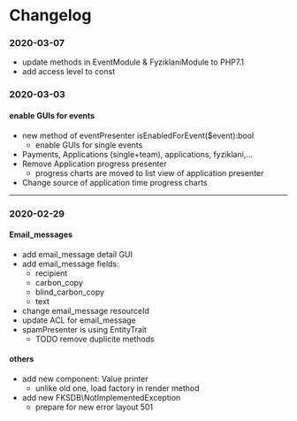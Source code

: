 # Changelog
### 2020-03-07
  * update methods in EventModule & FyziklaniModule to PHP7.1
  * add access level to const
### 2020-03-03
#### enable GUIs for events
  * new method of eventPresenter isEnabledForEvent($event):bool
    * enable GUIs for single events
  * Payments, Applications (single+team), applications, fyziklani,...
  * Remove Application progress presenter
    * progress charts are moved to list view of application presenter
  * Change source of application time progress charts
----
### 2020-02-29
#### Email_messages
  * add email_message detail GUI
  * add email_message fields:
    * recipient
    * carbon_copy
    * blind_carbon_copy
    * text
  * change email_message resourceId
  * update ACL for email_message
  * spamPresenter is using EntityTrait
    * TODO remove duplicite methods

#### others
  * add new component: Value printer
    * unlike old one, load factory in render method
  * add new FKSDB\NotImplementedException
    * prepare for new error layout 501 
